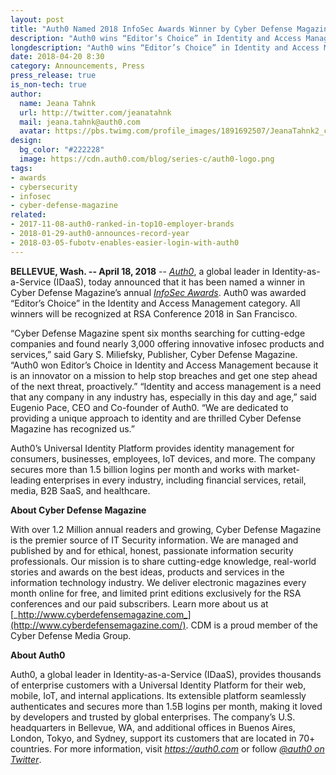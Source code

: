 ```yaml
---
layout: post
title: "Auth0 Named 2018 InfoSec Awards Winner by Cyber Defense Magazine"
description: "Auth0 wins “Editor’s Choice” in Identity and Access Management category"
longdescription: "Auth0 wins “Editor’s Choice” in Identity and Access Management category"
date: 2018-04-20 8:30
category: Announcements, Press
press_release: true
is_non-tech: true
author:
  name: Jeana Tahnk
  url: http://twitter.com/jeanatahnk
  mail: jeana.tahnk@auth0.com
  avatar: https://pbs.twimg.com/profile_images/1891692507/JeanaTahnk2_crop_400x400.jpg
design:
  bg_color: "#222228"
  image: https://cdn.auth0.com/blog/series-c/auth0-logo.png
tags:
- awards
- cybersecurity
- infosec
- cyber-defense-magazine
related:
- 2017-11-08-auth0-ranked-in-top10-employer-brands
- 2018-01-29-auth0-announces-record-year
- 2018-03-05-fubotv-enables-easier-login-with-auth0
---
```


**BELLEVUE, Wash. -- April 18, 2018** -- [_Auth0_](https://auth0.com/), a global leader in Identity-as-a-Service (IDaaS), today announced that it has been named a winner in Cyber Defense Magazine’s annual [_InfoSec Awards_](http://www.cyberdefensemagazine.com/infosec-awards-2018-winners/). Auth0 was awarded “Editor’s Choice” in the Identity and Access Management category. All winners will be recognized at RSA Conference 2018 in San Francisco.

“Cyber Defense Magazine spent six months searching for cutting-edge companies and found nearly 3,000 offering innovative infosec products and services,” said Gary S. Miliefsky, Publisher, Cyber Defense Magazine. “Auth0 won Editor’s Choice in Identity and Access Management because it is an innovator on a mission to help stop breaches and get one step ahead of the next threat, proactively.” 
“Identity and access management is a need that any company in any industry has, especially in this day and age,” said Eugenio Pace, CEO and Co-founder of Auth0. “We are dedicated to providing a unique approach to identity and are thrilled Cyber Defense Magazine has recognized us.”

Auth0’s Universal Identity Platform provides identity management for consumers, businesses, employees, IoT devices, and more. The company secures more than 1.5 billion logins per month and works with market-leading enterprises in every industry, including financial services, retail, media, B2B SaaS, and healthcare. 

**About Cyber Defense Magazine**

With over 1.2 Million annual readers and growing, Cyber Defense Magazine is the premier source of IT Security information. We are managed and published by and for ethical, honest, passionate information security professionals. Our mission is to share cutting-edge knowledge, real-world stories and awards on the best ideas, products and services in the information technology industry. We deliver electronic magazines every month online for free, and limited print editions exclusively for the RSA conferences and our paid subscribers. Learn more about us at [_http://www.cyberdefensemagazine.com_](http://www.cyberdefensemagazine.com/). CDM is a proud member of the Cyber Defense Media Group.

**About Auth0**

Auth0, a global leader in Identity-as-a-Service (IDaaS), provides thousands of enterprise customers with a Universal Identity Platform for their web, mobile, IoT, and internal applications. Its extensible platform seamlessly authenticates and secures more than 1.5B logins per month, making it loved by developers and trusted by global enterprises. The company’s U.S. headquarters in Bellevue, WA, and additional offices in Buenos Aires, London, Tokyo, and Sydney, support its customers that are located in 70+ countries.
For more information, visit [_https://auth0.com_](https://auth0.com/) or follow [_@auth0 on Twitter_](https://twitter.com/auth0).
